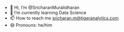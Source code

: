 - 👋 Hi, I’m @SricharanMuralidharan
- 🌱 I’m currently learning Data Science
- 📫 How to reach me sricharan.m@tigeranalytics.com
- 😄 Pronouns: he/him


<!---
SricharanMuralidharan/SricharanMuralidharan is a ✨ special ✨ repository because its `README.md` (this file) appears on your GitHub profile.
You can click the Preview link to take a look at your changes.
--->
